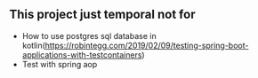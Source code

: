 ## This project just temporal not for
* How to use postgres sql database in kotlin(https://robintegg.com/2019/02/09/testing-spring-boot-applications-with-testcontainers)
* Test with spring aop